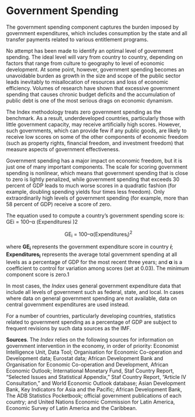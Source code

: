 # Government Spending

The government spending component captures the burden imposed by government expenditures, which includes consumption by the state and all transfer payments related to various entitlement programs.

No attempt has been made to identify an optimal level of government spending. The ideal level will vary from country to country, depending on factors that range from culture to geography to level of economic development. At some point, however, government spending becomes an unavoidable burden as growth in the size and scope of the public sector leads inevitably to misallocation of resources and loss of economic efficiency. Volumes of research have shown that excessive government spending that causes chronic budget deficits and the accumulation of public debt is one of the most serious drags on economic dynamism.

The Index methodology treats zero government spending as the benchmark. As a result, underdeveloped countries, particularly those with little government capacity, may receive artificially high scores. However, such governments, which can provide few if any public goods, are likely to receive low scores on some of the other components of economic freedom (such as property rights, financial freedom, and investment freedom) that measure aspects of government effectiveness.

Government spending has a major impact on economic freedom, but it is just one of many important components. The scale for scoring government spending is nonlinear, which means that government spending that is close to zero is lightly penalized, while government spending that exceeds 30 percent of GDP leads to much worse scores in a quadratic fashion (for example, doubling spending yields four times less freedom). Only extraordinarily high levels of government spending (for example, more than 58 percent of GDP) receive a score of zero.

The equation used to compute a country’s government spending score is:
GEi = 100–α (Expendituresi )2
<p align="center">
    GE<sub>i</sub> = 100–α(Expenditures<sub>i</sub>)<sup>2</sup></p>

where **GE<sub>i</sub>** represents the government expenditure score in country ***i***; **Expenditures<sub>i</sub>** represents the average total government spending at all levels as a percentage of GDP for the most recent three years; and **α** is a coefficient to control for variation among scores (set at 0.03). The minimum component score is zero.1 

In most cases, the *Index* uses general government expenditure data that include all levels of government such as federal, state, and local. In cases where data on general government spending are not available, data on central government expenditures are used instead.

For a number of countries, particularly developing countries, statistics related to government spending as a percentage of GDP are subject to frequent revisions by such data sources as the IMF.

**Sources**. The *Index* relies on the following sources for information on government intervention in the economy, in order of priority: Economist Intelligence Unit, Data Tool; Organisation for Economic Co-operation and Development data; Eurostat data; African Development Bank and Organisation for Economic Co-operation and Development, African Economic Outlook; International Monetary Fund, Staf Country Report, “Selected Issues and Statistical Appendix,” Staf Country Report, “Article IV Consultation,” and World Economic Outlook database; Asian Development Bank, Key Indicators for Asia and the Pacific; African Development Bank, The ADB Statistics Pocketbook; official government publications of each country; and United Nations Economic Commission for Latin America, Economic Survey of Latin America and the Caribbean.
